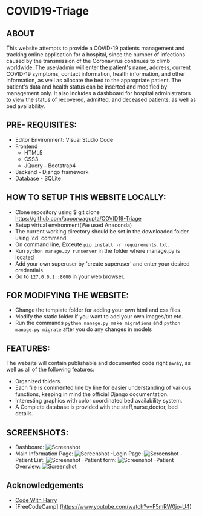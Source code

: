 # COVID19-Triage



## ABOUT
This website attempts to provide a COVID-19 patients management and tracking online application for a hospital, since the number of infections caused by the transmission of the Coronavirus continues to climb worldwide. 
The user/admin will enter the patient's name, address, current COVID-19 symptoms, contact information, health information, and other information, as well as allocate the bed to the appropriate patient.
The patient's data and health status can be inserted and modified by management only. It also includes a dashboard for hospital administrators to view the status of recovered, admitted, and deceased patients, as well as bed availability.

## PRE- REQUISITES:
- Editor Environment: Visual Studio Code
- Frontend
	- HTML5
	- CSS3
	- JQuery
                    - Bootstrap4
- Backend
                    - Django framework
- Database
                    - SQLite


## HOW TO SETUP THIS WEBSITE LOCALLY:

 - Clone repository using  $ git clone  https://github.com/apoorwagupta/COVID19-Triage
 - Setup virtual environment(We used Anaconda)
 - The current working directory should be set in the downloaded folder using 'cd' command.
 - On command line, Exceute `pip install -r requirements.txt`.
 - Run `python manage.py runserver` in the folder where manage.py is located
 - Add your own superuser by 'create superuser' and enter your desired credentials.
 - Go to `127.0.0.1::8000` in your web browser.
                 

## FOR MODIFYING THE WEBSITE:
 -  Change the template folder for adding your own html and css files.
 -  Modify  the static folder if you want to add your own images/txt etc.
 -  Run the  commands ``` python manage.py make migrations ``` and ``` python manage.py migrate ``` after you do any changes in models

 
## FEATURES:
 
The website will contain publishable and documented code right away, as well as all of the following features:

 - Organized folders.
 - Each file is commented line by line for easier understanding of  various functions, keeping in mind the official Django documentation.
 - Interesting graphics with color coordinated bed availability system.
 - A Complete database is provided with the staff,nurse,doctor, bed details.

## SCREENSHOTS:

 - Dashboard: 
![Screenshot]("https://github.com/apoorwagupta/COVID19-Triage/blob/main/Screenshots/DashBoard.png")
 - Main Information Page:
![Screenshot]("https://github.com/apoorwagupta/COVID19-Triage/blob/main/Screenshots/Info.png")
 -Login Page:
![Screenshot]("https://github.com/apoorwagupta/COVID19-Triage/blob/main/Screenshots/Login.png")
 -Patient List:
![Screenshot]("https://github.com/apoorwagupta/COVID19-Triage/blob/main/Screenshots/Patient-List.png")
 -Patient form:
 ![Screenshot]("https://github.com/apoorwagupta/COVID19-Triage/blob/main/Screenshots/Patient_Form.png")
 -Patient Overview:
 ![Screenshot]("https://github.com/apoorwagupta/COVID19-Triage/blob/main/Screenshots/Patient_Overview.png")
 

## Acknowledgements

* [Code With Harry](https://www.youtube.com/playlist?list=PLu0W_9lII9agiCUZYRsvtGTXdxkzPyItg)
* [FreeCodeCamp] (https://www.youtube.com/watch?v=F5mRW0jo-U4)
